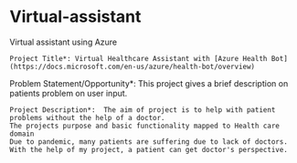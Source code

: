 # Virtual-assistant
Virtual assistant using Azure 
```
Project Title*: Virtual Healthcare Assistant with [Azure Health Bot](https://docs.microsoft.com/en-us/azure/health-bot/overview)
```
Problem Statement/Opportunity*: This project gives a brief description on patients problem on user input.
```
Project Description*:  The aim of project is to help with patient problems without the help of a doctor.
The projects purpose and basic functionality mapped to Health care domain
Due to pandemic, many patients are suffering due to lack of doctors. With the help of my project, a patient can get doctor's perspective.
```
